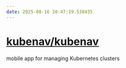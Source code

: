 ```yaml
---
date: 2025-08-16 20:47:19.538435
---
```


# [kubenav/kubenav](https://github.com/kubenav/kubenav)

mobile app for managing Kubernetes clusters